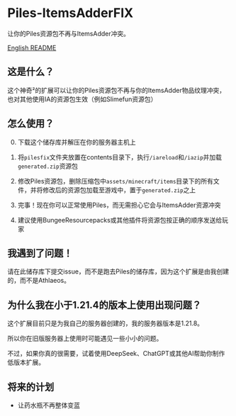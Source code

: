 # Piles-ItemsAdderFIX
让你的Piles资源包不再与ItemsAdder冲突。

[English README](README.md)

## 这是什么？
这个神奇²的扩展可以让你的Piles资源包不再与你的ItemsAdder物品纹理冲突，也对其他使用IA的资源包生效（例如Slimefun资源包）

## 怎么使用？
0. 下载这个储存库并解压在你的服务器主机上

1. 将`pilesfix`文件夹放置在contents目录下，执行`/iareload`和`/iazip`并加载`generated.zip`资源包

2. 修改Piles资源包，删除压缩包中`assets/minecraft/items`目录下的所有文件，并将修改后的资源包加载至游戏中，置于`generated.zip`之上

3. 完事！现在你可以正常使用Piles，而无需担心它会与ItemsAdder资源冲突

4. 建议使用BungeeResourcepacks或其他插件将资源包按正确的顺序发送给玩家

## 我遇到了问题！
请在此储存库下提交issue，而不是跑去Piles的储存库，因为这个扩展是由我创建的，而不是Athlaeos。

## 为什么我在小于1.21.4的版本上使用出现问题？
这个扩展目前只是为我自己的服务器创建的，我的服务器版本是1.21.8。

所以你在旧版服务器上使用时可能遇见一些小小的问题。

不过，如果你真的很需要，试着使用DeepSeek、ChatGPT或其他AI帮助你制作低版本扩展。

## 将来的计划
- 让药水瓶不再整体变蓝

